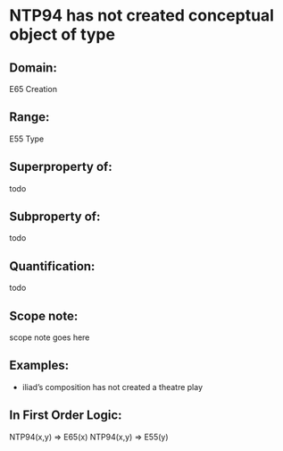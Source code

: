 # NTP94 has not created conceptual object of type

## Domain: 

E65 Creation

## Range: 

E55 Type

## Superproperty of: 

todo

## Subproperty of: 

todo

## Quantification: 

todo

## Scope note: 

scope note goes here

## Examples: 

* iliad’s composition has not created a theatre play

## In First Order Logic: 

NTP94(x,y) ⇒ E65(x)
NTP94(x,y) ⇒ E55(y)

